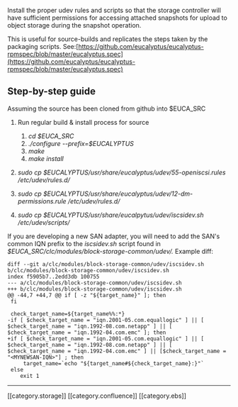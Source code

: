 Install the proper udev rules and scripts so that the storage controller will have sufficient permissions for accessing attached snapshots for upload to object storage during the snapshot operation.

This is useful for source-builds and replicates the steps taken by the packaging scripts. See:[https://github.com/eucalyptus/eucalyptus-rpmspec/blob/master/eucalyptus.spec](https://github.com/eucalyptus/eucalyptus-rpmspec/blob/master/eucalyptus.spec)


## Step-by-step guide
Assuming the source has been cloned from github into $EUCA_SRC


1. Run regular build & install process for source


    1.  _cd $EUCA_SRC_ 
    1.  _./configure --prefix=$EUCALYPTUS_ 
    1.  _make_ 
    1.  _make install_ 

    
1.  _sudo cp $EUCALYPTUS/usr/share/eucalyptus/udev/55-openiscsi.rules /etc/udev/rules.d/_ 


1.  _sudo cp $EUCALYPTUS/usr/share/eucalyptus/udev/12-dm-permissions.rule /etc/udev/rules.d/_ 
1.  _sudo cp $EUCALYPTUS/usr/share/eucalpytus/udev/iscsidev.sh /etc/udev/scripts/_ 

If you are developing a new SAN adapter, you will need to add the SAN's common IQN prefix to the _iscsidev.sh_ script found in _$EUCA_SRC/clc/modules/block-storage-common/udev/._  Example diff:


```
diff --git a/clc/modules/block-storage-common/udev/iscsidev.sh b/clc/modules/block-storage-common/udev/iscsidev.sh
index f5905b7..2edd3db 100755
--- a/clc/modules/block-storage-common/udev/iscsidev.sh
+++ b/clc/modules/block-storage-common/udev/iscsidev.sh
@@ -44,7 +44,7 @@ if [ -z "${target_name}" ]; then
 fi
 
 check_target_name=${target_name%%:*}
-if [ $check_target_name = "iqn.2001-05.com.equallogic" ] || [ $check_target_name = "iqn.1992-08.com.netapp" ] || [ $check_target_name = "iqn.1992-04.com.emc" ]; then
+if [ $check_target_name = "iqn.2001-05.com.equallogic" ] || [ $check_target_name = "iqn.1992-08.com.netapp" ] || [ $check_target_name = "iqn.1992-04.com.emc" ] || [$check_target_name = "<MYNEWSAN-IQN>"] ; then
     target_name=`echo "${target_name#${check_target_name}:}"`
 else
    exit 1
```

*****

[[category.storage]]
[[category.confluence]]
[[category.ebs]]
